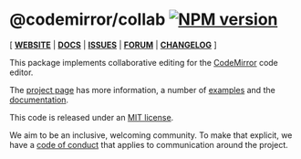 # @codemirror/collab [![NPM version](https://img.shields.io/npm/v/@codemirror/collab.svg)](https://www.npmjs.org/package/@codemirror/collab)

[ [**WEBSITE**](https://codemirror.net/) | [**DOCS**](https://codemirror.net/docs/ref/#collab) | [**ISSUES**](https://github.com/codemirror/codemirror.next/issues) | [**FORUM**](https://discuss.codemirror.net/c/next/) | [**CHANGELOG**](https://github.com/codemirror/collab/blob/main/CHANGELOG.md) ]

This package implements collaborative editing for the
[CodeMirror](https://codemirror.net/) code editor.

The [project page](https://codemirror.net/) has more information, a
number of [examples](https://codemirror.net/examples/) and the
[documentation](https://codemirror.net/docs/).

This code is released under an
[MIT license](https://github.com/codemirror/collab/tree/main/LICENSE).

We aim to be an inclusive, welcoming community. To make that explicit,
we have a [code of
conduct](http://contributor-covenant.org/version/1/1/0/) that applies
to communication around the project.
